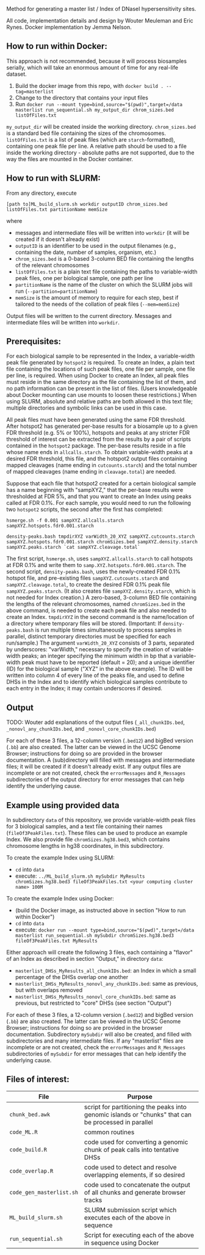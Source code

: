 Method for generating a master list / Index of DNaseI hypersensitivity sites.

All code, implementation details and design by Wouter Meuleman and Eric Rynes. Docker implementation by Jemma Nelson.

## How to run within Docker:
This approach is not recommended, because it will process biosamples serially, which will take an enormous amount of time for any real-life dataset.

1. Build the docker image from this repo, with `docker build . --tag=masterlist`
2. Change to the directory that contains your input files
3. Run `docker run --mount type=bind,source="$(pwd)",target=/data masterlist run_sequential.sh my_output_dir chrom_sizes.bed listOfFiles.txt`

`my_output_dir` will be created inside the working directory. `chrom_sizes.bed` is a standard bed file containing the sizes of the chromosomes. `listOfFiles.txt` is a list of peak files (which are `starch`-formatted), containing one peak file per line. A relative path should be used to a file inside the working directory - absolute paths are not supported, due to the way the files are mounted in the Docker container.

## How to run with SLURM:

From any directory, execute

`[path to]ML_build_slurm.sh workdir outputID chrom_sizes.bed listOfFiles.txt partitionName memSize`

where

* messages and intermediate files will be written into `workdir` (it will be created if it doesn't already exist)
* `outputID` is an identifier to be used in the output filenames (e.g., containing the date, number of samples, organism, etc.)
* `chrom_sizes.bed` is a 0-based 3-column BED file containing the lengths of the relevant chromosomes
* `listOfFiles.txt` is a plain text file containing the paths to variable-width peak files, one per biological sample, one path per line
* `partitionName` is the name of the cluster on which the SLURM jobs will run (`--partition=partitionName`)
* `memSize` is the amount of memory to require for each step, best if tailored to the needs of the collation of peak files (`--mem=memSize`)

Output files will be written to the current directory.  Messages and intermediate files will be written into `workdir`.

## Prerequisites:

For each biological sample to be represented in the Index, a variable-width peak file generated by `hotspot2` is required.
To create an Index, a plain text file containing the locations of such peak files, one file per sample, one file per line, is required.
When using Docker to create an Index, all peak files must reside in the same directory as the file containing the list of them,
and no path information can be present in the list of files.
(Users knowledgeable about Docker mounting can use mounts to loosen these restrictions.)
When using SLURM, absolute and relative paths are both allowed in this text file;
multiple directories and symbolic links can be used in this case.

All peak files must have been generated using the same FDR threshold.
After hotspot2 has generated per-base results for a biosample up to a given FDR threshold (e.g. 5% or 100%), hotspots and peaks
at any stricter FDR threshold of interest can be extracted from the results by a pair of scripts contained in the `hotspot2` package.
The per-base results reside in a file whose name ends in `allcalls.starch`.  To obtain variable-width peaks at a desired FDR threshold,
this file, and the hotspot2 output files containing mapped cleavages (name ending in `cutcounts.starch`)
and the total number of mapped cleavages (name ending in `cleavage.total`) are needed.

Suppose that each file that hotspot2 created for a certain biological sample has a name beginning with "sampXYZ,"
that the per-base results were thresholded at FDR 5%, and that you want to create an Index using peaks called at FDR 0.1%.
For each sample, you would need to run the following two `hotspot2` scripts, the second after the first has completed:

`hsmerge.sh -f 0.001 sampXYZ.allcalls.starch sampXYZ.hotspots.fdr0.001.starch`

``density-peaks.bash tmpdirXYZ varWidth_20_XYZ sampXYZ.cutcounts.starch sampXYZ.hotspots.fdr0.001.starch chromSizes.bed sampXYZ.density.starch sampXYZ.peaks.starch `cat sampXYZ.cleavage.total` ``

The first script, `hsmerge.sh`, uses `sampXYZ.allcalls.starch` to call hotspots at FDR 0.1% and write them to `samp.XYZ.hotspots.fdr0.001.starch`.
The second script, `density-peaks.bash`, uses the newly-created FDR 0.1% hotspot file, and pre-existing files `sampXYZ.cutcounts.starch` and
`sampXYZ.cleavage.total`, to create the desired FDR 0.1% peak file `sampXYZ.peaks.starch`.  (It also creates file `sampXYZ.density.starch`,
which is not needed for Index creation.)  A zero-based, 3-column BED file containing the lengths of the relevant chromosomes,
named `chromSizes.bed` in the above command, is needed to create each peak file and also needed to create an Index.
`tmpdirXYZ` in the second command is the name/location of a directory where temporary files will be stored.
(Important:  If `density-peaks.bash` is run multiple times simultaneously to process samples in parallel,
distinct temporary directories must be specified for each run/sample.)  The argument `varWidth_20_XYZ` consists of 3 parts, separated by underscores:
"varWidth," necessary to specify the creation of variable-width peaks; an integer specifying the minimum width in bp that a variable-width peak
must have to be reported (default = 20); and a unique identifier (ID) for the biological sample ("XYZ" in the above example).
The ID will be written into column 4 of every line of the peaks file, and used to define DHSs in the Index and to identify
which biological samples contribute to each entry in the Index; it may contain underscores if desired.

## Output

TODO:  Wouter add explanations of the output files (`_all_chunkIDs.bed`, `_nonovl_any_chunkIDs.bed`, and `_nonovl_core_chunkIDs.bed`)

For each of these 3 files, a 12-column version (`.bed12`) and bigBed version (`.bb`) are also created.
The latter can be viewed in the UCSC Genome Browser; instructions for doing so are provided in the browser documentation.
A (sub)directory will filled with messages and intermediate files; it will be created if it doesn't already exist.
If any output files are incomplete or are not created, check the `errorMessages` and `R_Messages`
subdirectories of the output directory for error messages that can help identify the underlying cause.

## Example using provided data

In subdirectory `data` of this repository, we provide variable-width peak files for 3 biological samples,
and a text file containing their names (`fileOf3PeakFiles.txt`).  These files can be used to produce an example Index.
We also provide file `chromSizes.hg38.bed3`, which contains chromosome lengths in hg38 coordinates, in this subdirectory.

To create the example Index using SLURM:
* `cd` into `data`
* execute: `../ML_build_slurm.sh mySubdir MyResults chromSizes.hg38.bed3 fileOf3PeakFiles.txt <your computing cluster name> 100M`

To create the example Index using Docker:
* (build the Docker image, as instructed above in section "How to run within Docker")
* `cd` into `data`
* execute: `docker run --mount type=bind,source="$(pwd)",target=/data masterlist run_sequential.sh mySubdir chromSizes.hg38.bed3 fileOf3PeakFiles.txt MyResults`

Either approach will create the following 3 files, each containing a "flavor" of an Index as described in section "Output," in directory `data`:
* `masterlist_DHSs_MyResults_all_chunkIDs.bed`: an Index in which a small percentage of the DHSs overlap one another
* `masterlist_DHSs_MyResults_nonovl_any_chunkIDs.bed`: same as previous, but with overlaps removed
* `masterlist_DHSs_MyResults_nonovl_core_chunkIDs.bed`: same as previous, but restricted to "core" DHSs (see section "Output")

For each of these 3 files, a 12-column version (`.bed12`) and bigBed version (`.bb`) are also created.
The latter can be viewed in the UCSC Genome Browser; instructions for doing so are provided in the browser documentation.
Subdirectory `mySubdir` will also be created, and filled with subdirectories and many intermediate files.
If any "masterlist" files are incomplete or are not created, check the `errorMessages` and `R_Messages`
subdirectories of `mySubdir` for error messages that can help identify the underlying cause.

## Files of interest:

| File | Purpose |
| --- | --- |
| `chunk_bed.awk` | script for partitioning the peaks into genomic islands or "chunks" that can be processed in parallel |
| `code_ML.R` | common routines |
| `code_build.R` | code used for converting a genomic chunk of peak calls into tentative DHSs |
| `code_overlap.R` | code used to detect and resolve overlapping elements, if so desired |
| `code_gen_masterlist.sh` | code used to concatenate the output of all chunks and generate browser tracks |
| `ML_build_slurm.sh` | SLURM submission script which executes each of the above in sequence |
| `run_sequential.sh` | Script for executing each of the above in sequence using Docker | 

